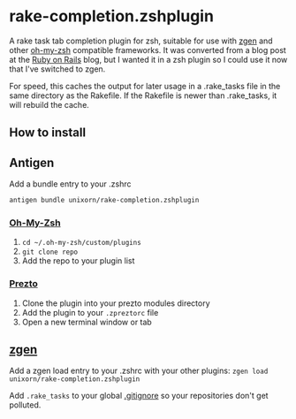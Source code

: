 # rake-completion.zshplugin

A rake task tab completion plugin for zsh, suitable for use with [zgen](https://github.com/tarjoilija/zgen) and other [oh-my-zsh](http://ohmyz.sh/) compatible frameworks. It was converted from a blog post at the [Ruby on Rails](http://weblog.rubyonrails.org/2006/3/9/fast-rake-task-completion-for-zsh/) blog, but I wanted it in a zsh plugin so I could use it now that I've switched to zgen.

For speed, this caches the output for later usage in a .rake_tasks file in the same directory as the Rakefile. If the Rakefile is newer than .rake_tasks, it will rebuild the cache.

## How to install

## Antigen
Add a bundle entry to your .zshrc
```bash
antigen bundle unixorn/rake-completion.zshplugin
```

### [Oh-My-Zsh](http://ohmyz.sh/)

1. `cd ~/.oh-my-zsh/custom/plugins`
2. `git clone repo`
3. Add the repo to your plugin list

### [Prezto](https://github.com/sorin-ionescu/prezto)

1. Clone the plugin into your prezto modules directory
2. Add the plugin to your `.zpreztorc` file
3. Open a new terminal window or tab

## [zgen](https://github.com/tarjoilija/zgen)

Add a zgen load entry to your .zshrc with your other plugins:
`zgen load unixorn/rake-completion.zshplugin`

Add `.rake_tasks` to your global [.gitignore](https://help.github.com/articles/ignoring-files#global-gitignore) so your repositories don't get polluted.

